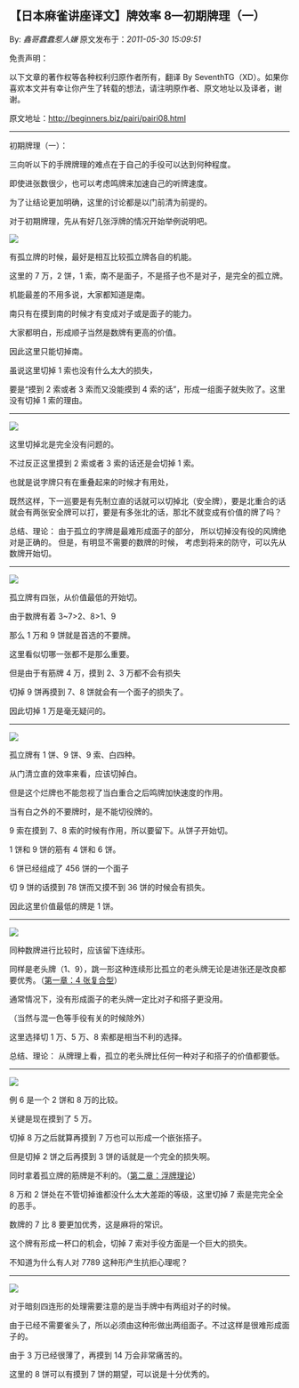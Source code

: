 ## 【日本麻雀讲座译文】牌效率 8—初期牌理（一）

By: _鑫哥蠢蠢惹人嫌_ 原文发布于：_2011-05-30 15:09:51_

免责声明：

以下文章的著作权等各种权利归原作者所有，翻译 By
SeventhTG（XD）。如果你喜欢本文并有幸让你产生了转载的想法，请注明原作者、原文地址以及译者，谢谢。

原文地址：http://beginners.biz/pairi/pairi08.html

---

初期牌理（一）：

三向听以下的手牌牌理的难点在于自己的手役可以达到何种程度。

即使进张数很少，也可以考虑鸣牌来加速自己的听牌速度。

为了让结论更加明确，这里的讨论都是以门前清为前提的。

对于初期牌理，先从有好几张浮牌的情况开始举例说明吧。

![](http://s1.sinaimg.cn/middle/7f78b76fga4791925c5e0&690)

有孤立牌的时候，最好是相互比较孤立牌各自的机能。

这里的 7 万，2 饼，1 索，南不是面子，不是搭子也不是对子，是完全的孤立牌。

机能最差的不用多说，大家都知道是南。

南只有在摸到南的时候才有变成对子或是面子的能力。

大家都明白，形成顺子当然是数牌有更高的价值。

因此这里只能切掉南。

虽说这里切掉 1 索也没有什么太大的损失，

要是“摸到 2 索或者 3 索而又没能摸到 4 索的话”，形成一组面子就失败了。这里没有切掉 1 索的理由。

---

![](http://s12.sinaimg.cn/middle/7f78b76fg76d8eb8d5cbb&690)

这里切掉北是完全没有问题的。

不过反正这里摸到 2 索或者 3 索的话还是会切掉 1 索。

也就是说字牌只有在重叠起来的时候才有用处，

既然这样，下一巡要是有先制立直的话就可以切掉北（安全牌），要是北重合的话就会有两张安全牌可以打，要是有多张北的话，那北不就变成有价值的牌了吗？

总结、理论：
由于孤立的字牌是最难形成面子的部分，
所以切掉没有役的风牌绝对是正确的。
但是，有明显不需要的数牌的时候，
考虑到将来的防守，可以先从数牌开始切。

---

![](http://s12.sinaimg.cn/middle/7f78b76fga47de3d20f9b&690)

孤立牌有四张，从价值最低的开始切。

由于数牌有着 3~7>2、8>1、9

那么 1 万和 9 饼就是首选的不要牌。

这里看似切哪一张都不是那么重要。

但是由于有筋牌 4 万，摸到 2、3 万都不会有损失

切掉 9 饼再摸到 7、8 饼就会有一个面子的损失了。

因此切掉 1 万是毫无疑问的。

---

![](http://s7.sinaimg.cn/middle/7f78b76fga47e1fe05226&690)

孤立牌有 1 饼、9 饼、9 索、白四种。

从门清立直的效率来看，应该切掉白。

但是这个烂牌也不能忽视了当白重合之后鸣牌加快速度的作用。

当有白之外的不要牌时，是不能切役牌的。

9 索在摸到 7、8 索的时候有作用，所以要留下。从饼子开始切。

1 饼和 9 饼的筋有 4 饼和 6 饼。

6 饼已经组成了 456 饼的一个面子

切 9 饼的话摸到 78 饼而又摸不到 36 饼的时候会有损失。

因此这里价值最低的牌是 1 饼。

---

![](http://s13.sinaimg.cn/middle/7f78b76fga47e46998f6c&690)

同种数牌进行比较时，应该留下连续形。

同样是老头牌（1、9），跳一形这种连续形比孤立的老头牌无论是进张还是改良都要优秀。（[第一章：4 张复合型](http://blog.sina.com.cn/s/blog_7f78b76f0100rqup.html)）

通常情况下，没有形成面子的老头牌一定比对子和搭子更没用。

（当然与混一色等手役有关的时候除外）

这里选择切 1 万、5 万、8 索都是相当不利的选择。

总结、理论：
从牌理上看，孤立的老头牌比任何一种对子和搭子的价值都要低。

---

![](http://s9.sinaimg.cn/middle/7f78b76fga47e705f46e8&690)

例 6 是一个 2 饼和 8 万的比较。

关键是现在摸到了 5 万。

切掉 8 万之后就算再摸到 7 万也可以形成一个嵌张搭子。

但是切掉 2 饼之后再摸到 3 饼的话就是一个完全的损失啊。

同时拿着孤立牌的筋牌是不利的。（[第二章：浮牌理论](http://blog.sina.com.cn/s/blog_7f78b76f0100rt69.html)）

8 万和 2 饼处在不管切掉谁都没什么太大差距的等级，这里切掉 7 索是完完全全的恶手。

数牌的 7 比 8 要更加优秀，这是麻将的常识。

这个牌有形成一杯口的机会，切掉 7 索对手役方面是一个巨大的损失。

不知道为什么有人对 7789 这种形产生抗拒心理呢？

---

![](http://s15.sinaimg.cn/middle/7f78b76fga47e964e7aae&690)

对于暗刻四连形的处理需要注意的是当手牌中有两组对子的时候。

由于已经不需要雀头了，所以必须由这种形做出两组面子。不过这样是很难形成面子的。

由于 3 万已经很薄了，再摸到 14 万会非常痛苦的。

这里的 8 饼可以有摸到 7 饼的期望，可以说是十分优秀的。
